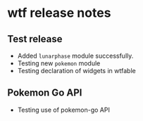 # wtf release notes

## Test release

- Added `lunarphase` module successfully.
- Testing new `pokemon` module
- Testing declaration of widgets in wtfable

## Pokemon Go API

- Testing use of pokemon-go API
